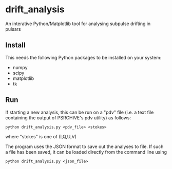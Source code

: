 # drift_analysis
An interative Python/Matplotlib tool for analysing subpulse drifting in pulsars

## Install
This needs the following Python packages to be installed on your system:
 - numpy
 - scipy
 - matplotlib
 - tk

## Run
If starting a new analysis, this can be run on a "pdv" file (i.e. a text file containing the output of PSRCHIVE's pdv utility) as follows:

    python drift_analysis.py <pdv_file> <stokes>
    
where "stokes" is one of (I,Q,U,V)

The program uses the JSON format to save out the analyses to file. If such a file has been saved, it can be loaded directly from the command line using

    python drift_analysis.py <json_file>

